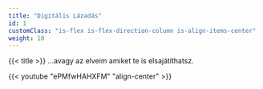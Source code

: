 ```yaml
---
title: "Digitális Lázadás"
id: 1
customClass: "is-flex is-flex-direction-column is-align-items-center"
weight: 10
---
```

{{< title >}}
...avagy az elveim amiket te is elsajátíthatsz.

{{< youtube "ePMfwHAHXFM" "align-center" >}}
